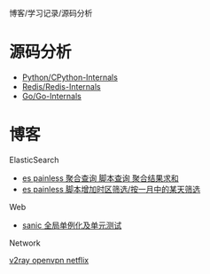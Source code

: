 博客/学习记录/源码分析

# 源码分析

* [Python/CPython-Internals](#https://github.com/zpoint/CPython-Internals/blob/master/README_CN.md)
* [Redis/Redis-Internals](#https://github.com/zpoint/Redis-Internals/blob/5.0/README_CN.md)
* [Go/Go-Internals](#https://github.com/zpoint/go-Internals/blob/1.14/README_CN.md)

# 博客

ElasticSearch

* [es painless 聚合查询 脚本查询 聚合结果求和](#https://blog.csdn.net/qq_31720329/article/details/104432796)
* [es painless 脚本增加时区筛选/按一月中的某天筛选](#https://blog.csdn.net/qq_31720329/article/details/103529079)

Web

* [sanic 全局单例化及单元测试](#https://blog.csdn.net/qq_31720329/article/details/107995010)	

Network

[v2ray openvpn netflix](#https://gist.github.com/zpoint/df2483c6beb97816e34ddbde3f62f5d8)

